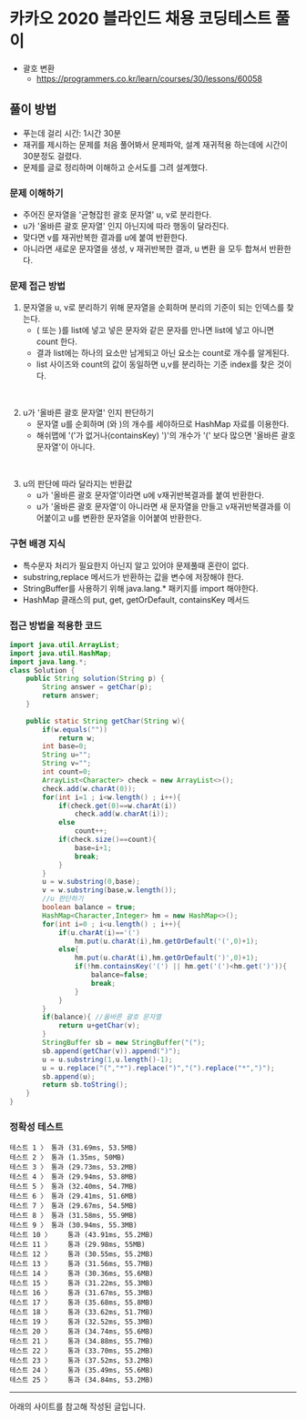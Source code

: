 # 카카오 2020 블라인드 채용 코딩테스트 풀이
- 괄호 변환
    - https://programmers.co.kr/learn/courses/30/lessons/60058

## 풀이 방법
- 푸는데 걸리 시간: 1시간 30분
- 재귀를 제시하는 문제를 처음 풀어봐서 문제파악, 설계 재귀적용 하는데에 시간이 30분정도 걸렸다.
- 문제를 글로 정리하며 이해하고 순서도를 그려 설계했다.

### 문제 이해하기
- 주어진 문자열을 '균형잡힌 괄호 문자열' u, v로 분리한다.
- u가 '올바른 괄호 문자열' 인지 아닌지에 따라 행동이 달라진다.
- 맞다면 v를 재귀반복한 결과를 u에 붙여 반환한다.
- 아니라면 새로운 문자열을 생성, v 재귀반복한 결과, u 변환 을 모두 합쳐서 반환한다.

### 문제 접근 방법
1. 문자열을 u, v로 분리하기 위해 문자열을 순회하며 분리의 기준이 되는 인덱스를 찾는다.
    - ( 또는 )를 list에 넣고 넣은 문자와 같은 문자를 만나면 list에 넣고 아니면 count 한다.
    - 결과 list에는 하나의 요소만 남게되고 아닌 요소는 count로 개수를 알게된다.
    - list 사이즈와 count의 값이 동일하면 u,v를 분리하는 기준 index를 찾은 것이다.

<br>

2. u가 '올바른 괄호 문자열' 인지 판단하기
    - 문자열 u를 순회하며 (와 )의 개수를 세야하므로 HashMap 자료를 이용한다.
    - 해쉬맵에 '('가 없거나(containsKey) ')'의 개수가 '(' 보다 많으면 '올바른 괄호 문자열'이 아니다.

<br>

3. u의 판단에 따라 달라지는 반환값
    - u가 '올바른 괄호 문자열'이라면 u에 v재귀반복결과를 붙여 반환한다.
    - u가 '올바른 괄호 문자열'이 아니라면 새 문자열을 만들고 v재귀반복결과를 이어붙이고 u를 변환한 문자열을 이어붙여 반환한다.


### 구현 배경 지식
- 특수문자 처리가 필요한지 아닌지 알고 있어야 문제풀때 혼란이 없다.
- substring,replace 메서드가 반환하는 값을 변수에 저장해야 한다.
- StringBuffer를 사용하기 위해 java.lang.* 패키지를 import 해야한다.
- HashMap 클래스의 put, get, getOrDefault, containsKey 메서드


### 접근 방법을 적용한 코드
```java
import java.util.ArrayList;
import java.util.HashMap;
import java.lang.*;
class Solution {
    public String solution(String p) {
        String answer = getChar(p);
        return answer;
    }
    
    public static String getChar(String w){
        if(w.equals(""))
            return w;
        int base=0;
        String u="";
        String v="";
        int count=0;
        ArrayList<Character> check = new ArrayList<>();
        check.add(w.charAt(0));
        for(int i=1 ; i<w.length() ; i++){
            if(check.get(0)==w.charAt(i))
                check.add(w.charAt(i));
            else
                count++;
            if(check.size()==count){
                base=i+1;
                break;
            }
        }
        u = w.substring(0,base);
        v = w.substring(base,w.length());
        //u 판단하기
        boolean balance = true;
        HashMap<Character,Integer> hm = new HashMap<>();
        for(int i=0 ; i<u.length() ; i++){
            if(u.charAt(i)=='(')
                hm.put(u.charAt(i),hm.getOrDefault('(',0)+1);
            else{
                hm.put(u.charAt(i),hm.getOrDefault(')',0)+1);
                if(!hm.containsKey('(') || hm.get('(')<hm.get(')')){
                    balance=false;
                    break;
                }
            }
        }
        if(balance){ //올바른 괄호 문자열
            return u+getChar(v);
        }
        StringBuffer sb = new StringBuffer("(");
        sb.append(getChar(v)).append(")");
        u = u.substring(1,u.length()-1);
        u = u.replace("(","*").replace(")","(").replace("*",")");
        sb.append(u);
        return sb.toString();
    }
}
```

### 정확성 테스트
``` 
테스트 1 〉	통과 (31.69ms, 53.5MB)
테스트 2 〉	통과 (1.35ms, 50MB)
테스트 3 〉	통과 (29.73ms, 53.2MB)
테스트 4 〉	통과 (29.94ms, 53.8MB)
테스트 5 〉	통과 (32.40ms, 54.7MB)
테스트 6 〉	통과 (29.41ms, 51.6MB)
테스트 7 〉	통과 (29.67ms, 54.5MB)
테스트 8 〉	통과 (31.58ms, 55.9MB)
테스트 9 〉	통과 (30.94ms, 55.3MB)
테스트 10 〉	통과 (43.91ms, 55.2MB)
테스트 11 〉	통과 (29.98ms, 55MB)
테스트 12 〉	통과 (30.55ms, 55.2MB)
테스트 13 〉	통과 (31.56ms, 55.7MB)
테스트 14 〉	통과 (30.36ms, 55.6MB)
테스트 15 〉	통과 (31.22ms, 55.3MB)
테스트 16 〉	통과 (31.67ms, 55.3MB)
테스트 17 〉	통과 (35.68ms, 55.8MB)
테스트 18 〉	통과 (33.62ms, 51.7MB)
테스트 19 〉	통과 (32.52ms, 55.3MB)
테스트 20 〉	통과 (34.74ms, 55.6MB)
테스트 21 〉	통과 (34.88ms, 55.7MB)
테스트 22 〉	통과 (33.70ms, 55.2MB)
테스트 23 〉	통과 (37.52ms, 53.2MB)
테스트 24 〉	통과 (35.49ms, 55.6MB)
테스트 25 〉	통과 (34.84ms, 53.2MB)
```

---
아래의 사이트를 참고해 작성된 글입니다.
